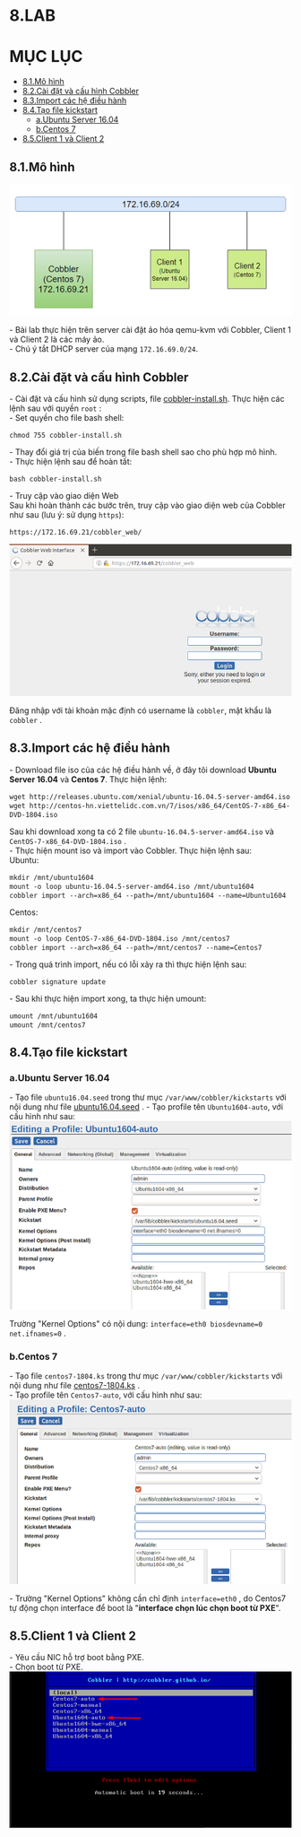 # 8.LAB

# MỤC LỤC
  - [8.1.Mô hình](#81mô-hình)
  - [8.2.Cài đặt và cấu hình Cobbler](#82cài-đặt-và-cấu-hình-cobbler)
  - [8.3.Import các hệ điều hành](#83import-các-hệ-điều-hành)
  - [8.4.Tạo file kickstart](#84tạo-file-kickstart)
    - [a.Ubuntu Server 16.04](#aubuntu-server-1604)
    - [b.Centos 7](#bcentos-7)
  - [8.5.Client 1 và Client 2](#85client-1-và-client-2)


## 8.1.Mô hình
<img src="../images/lab-1.png" />

\- Bài lab thực hiện trên server cài đặt ảo hóa qemu-kvm với Cobbler, Client 1 và Client 2 là các máy ảo.  
\- Chú ý tắt DHCP server của mạng `172.16.69.0/24`.  

## 8.2.Cài đặt và cấu hình Cobbler
\- Cài đặt và cấu hình sử dụng scripts, file [cobbler-install.sh](../scripts/cobbler-install.sh). Thực hiện các lệnh sau với quyền `root` :  
\- Set quyền cho file bash shell:  
```
chmod 755 cobbler-install.sh
```

\- Thay đổi giá trị của biến trong file bash shell sao cho phù hợp mô hình.  
\- Thực hiện lệnh sau để hoàn tất:  
```
bash cobbler-install.sh
```

\- Truy cập vào giao diện Web  
Sau khi hoàn thành các bước trên, truy cập vào giao diện web của Cobbler như sau (lưu ý: sử dụng `https`):  
```
https://172.16.69.21/cobbler_web/
```

<img src="../images/lab-2.png" />

Đăng nhập với tài khoản mặc định có username là `cobbler`, mật khẩu là `cobbler` .

## 8.3.Import các hệ điều hành
\- Download file iso của các hệ điều hành về, ở đây tôi download **Ubuntu Server 16.04** và **Centos 7**. Thực hiện lệnh:  
```
wget http://releases.ubuntu.com/xenial/ubuntu-16.04.5-server-amd64.iso
wget http://centos-hn.viettelidc.com.vn/7/isos/x86_64/CentOS-7-x86_64-DVD-1804.iso
```

Sau khi download xong ta có 2 file `ubuntu-16.04.5-server-amd64.iso` và `CentOS-7-x86_64-DVD-1804.iso` .  
\- Thực hiện mount iso và import vào Cobbler. Thực hiện lệnh sau:  
Ubuntu:  
```
mkdir /mnt/ubuntu1604
mount -o loop ubuntu-16.04.5-server-amd64.iso /mnt/ubuntu1604
cobbler import --arch=x86_64 --path=/mnt/ubuntu1604 --name=Ubuntu1604
```

Centos:  
```
mkdir /mnt/centos7
mount -o loop CentOS-7-x86_64-DVD-1804.iso /mnt/centos7
cobbler import --arch=x86_64 --path=/mnt/centos7 --name=Centos7
```

\- Trong quá trình import, nếu có lỗi xảy ra thì thực hiện lệnh sau:  
```
cobbler signature update
```

\- Sau khi thực hiện import xong, ta thực hiện umount:  
```
umount /mnt/ubuntu1604
umount /mnt/centos7
```

## 8.4.Tạo file kickstart
### a.Ubuntu Server 16.04
\- Tạo file `ubuntu16.04.seed` trong thư mục `/var/www/cobbler/kickstarts` với nội dung như file [ubuntu16.04.seed](../Kickstart/ubuntu16.04.seed) .
\- Tạo profile tên `Ubuntu1604-auto`, với cấu hình như sau:  
<img src="../images/lab-3.png" />

Trường "Kernel Options" có nội dung: `interface=eth0 biosdevname=0 net.ifnames=0` .  

### b.Centos 7
\- Tạo file `centos7-1804.ks` trong thư mục `/var/www/cobbler/kickstarts` với nội dung như file [centos7-1804.ks](../Kickstart/centos7-1804.ks) .  
\- Tạo profile tên `Centos7-auto`, với cấu hình như sau:  
<img src="../images/lab-4.png" />

\- Trường "Kernel Options" không cần chỉ định `interface=eth0` , do Centos7 tự động chọn interface để boot là "**interface chọn lúc chọn boot từ PXE**".  

## 8.5.Client 1 và Client 2
\- Yêu cầu NIC hỗ trợ boot bằng PXE.  
\- Chọn boot từ PXE.  
<img src="../images/lab-5.png" />







